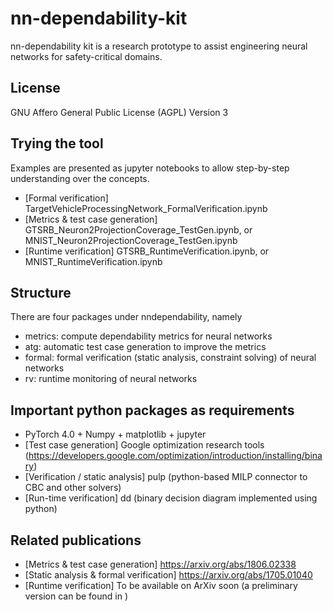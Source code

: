 # nn-dependability-kit

nn-dependability kit is a research prototype to assist engineering neural networks for safety-critical domains. 

## License

GNU Affero General Public License (AGPL) Version 3

## Trying the tool

Examples are presented as jupyter notebooks to allow step-by-step understanding over the concepts. 

- [Formal verification] TargetVehicleProcessingNetwork_FormalVerification.ipynb
- [Metrics & test case generation] GTSRB_Neuron2ProjectionCoverage_TestGen.ipynb, or MNIST_Neuron2ProjectionCoverage_TestGen.ipynb  
- [Runtime verification] GTSRB_RuntimeVerification.ipynb, or MNIST_RuntimeVerification.ipynb  

## Structure

There are four packages under nndependability, namely
- metrics: compute dependability metrics for neural networks
- atg: automatic test case generation to improve the metrics
- formal: formal verification (static analysis, constraint solving) of neural networks
- rv: runtime monitoring of neural networks

## Important python packages as requirements

- PyTorch 4.0 + Numpy + matplotlib + jupyter
- [Test case generation] Google optimization research tools (https://developers.google.com/optimization/introduction/installing/binary)
- [Verification / static analysis] pulp (python-based MILP connector to CBC and other solvers)
- [Run-time verification] dd (binary decision diagram implemented using python)

## Related publications

- [Metrics & test case generation] https://arxiv.org/abs/1806.02338
- [Static analysis & formal verification] https://arxiv.org/abs/1705.01040 
- [Runtime verification] To be available on ArXiv soon (a preliminary version can be found in )

